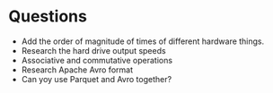 # Questions
- Add the order of magnitude of times of different hardware things.
- Research the hard drive output speeds
- Associative and commutative operations
- Research Apache Avro format
- Can yoy use Parquet and Avro together?

